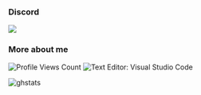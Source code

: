 <!--
**PhonyFrog/PhonyFrog** is a ✨ _special_ ✨ repository because its `README.md` (this file) appears on your GitHub profile.
-->
### Discord
<img src="https://discord.c99.nl/widget/theme-4/473245595512078357.png"/>

### More about me
<img src="https://komarev.com/ghpvc/?username=PhonyFrog" alt="Profile Views Count"> ![Text Editor: Visual Studio Code](https://img.shields.io/badge/Text%20Editor-Visual%20Studio%20Code-blue)

![ghstats](https://github-readme-stats.vercel.app/api?username=PhonyFrog&theme=dark&show_icons=true)
<!--![ghstats](https://github-readme-stats.vercel.app/api?username=Kian738&show_icons=true&theme=dark&locale=e)-->
